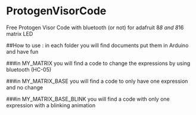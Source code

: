 # ProtogenVisorCode
Free Protogen Visor Code with bluetooth (or not) for adafruit 8*8 and 8*16 matrix LED

##How to use :
    in each folder you will find documents 
    put them in Arduino 
    and have fun

###in MY_MATRIX 
    you will find a code to change the expressions by using bluetooth (HC-05)

###in MY_MATRIX_BASE 
    you will find a code to only have one expression and no change

###in MY_MATRIX_BASE_BLINK
    you will find a code with only one expression with a blinking animation